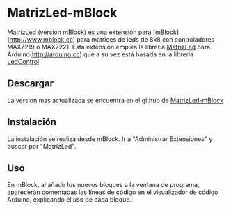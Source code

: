# MatrizLed-mBlock
MatrizLed (versión mBlock) es una extensión para [mBlock] (http://www.mblock.cc) para matrices de leds de 8x8 con controladores MAX7219 o MAX7221. Esta extensión emplea la libreria [MatrizLed](https://github.com/danidask/MatrizLed) para Arduino(http://arduino.cc) que a su vez está basada en la libreria [LedControl](https://github.com/wayoda/LedControl)

Descargar
----------
La version mas actualizada se encuentra en el github de [MatrizLed-mBlock](https://github.com/miqueas1988/MatrizLed-mBlock)

Instalación
----------
La instalación se realiza desde mBlock. Ir a "Administrar Extensiones" y buscar por "MatrizLed".

Uso
----------
En mBlock, al añadir los nuevos bloques a la ventana de programa, aparecerán comentadas las líneas de código en el visualizador de código Arduino, explicando el uso de cada bloque.
